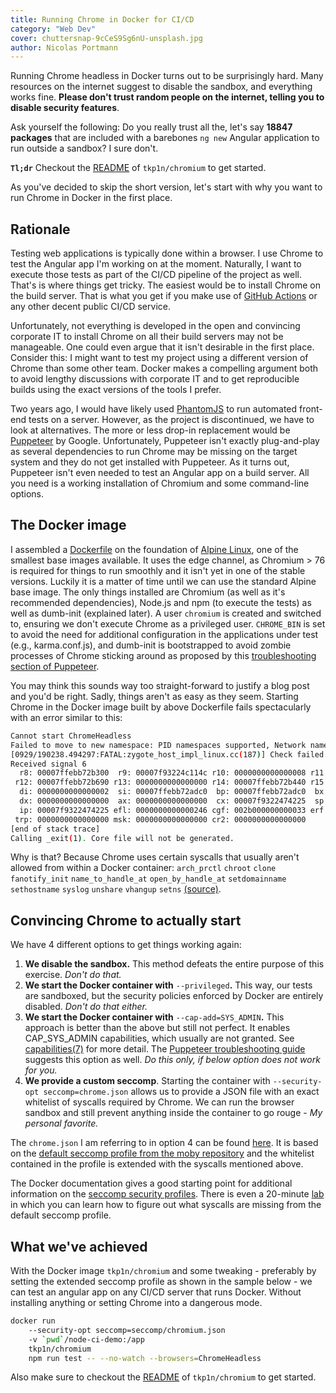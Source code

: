 ```yaml
---
title: Running Chrome in Docker for CI/CD
category: "Web Dev"
cover: chuttersnap-9cCeS9Sg6nU-unsplash.jpg
author: Nicolas Portmann
---
```


Running Chrome headless in Docker turns out to be surprisingly hard. Many resources on the internet suggest to disable the sandbox, and everything works fine. **Please don't trust random people on the internet, telling you to disable security features**.

Ask yourself the following: Do you really trust all the, let's say **18847 packages** that are included with a barebones `ng new` Angular application to run outside a sandbox? I sure don't.

**`Tl;dr`** Checkout the [README](https://github.com/tkp1n/chromium-ci/blob/master/README.md "README - chromium-ci - GitHub") of `tkp1n/chromium` to get started.

As you've decided to skip the short version, let's start with why you want to run Chrome in Docker in the first place.

## Rationale

Testing web applications is typically done within a browser. I use Chrome to test the Angular app I'm working on at the moment. Naturally, I want to execute those tests as part of the CI/CD pipeline of the project as well. That's is where things get tricky. The easiest would be to install Chrome on the build server. That is what you get if you make use of [GitHub Actions](https://github.com/features/actions "Actions - GitHub") or any other decent public CI/CD service.

Unfortunately, not everything is developed in the open and convincing corporate IT to install Chrome on all their build servers may not be manageable. One could even argue that it isn't desirable in the first place. Consider this: I might want to test my project using a different version of Chrome than some other team. Docker makes a compelling argument both to avoid lengthy discussions with corporate IT and to get reproducible builds using the exact versions of the tools I prefer.

Two years ago, I would have likely used [PhantomJS](https://phantomjs.org/ "PhantomJS.org") to run automated front-end tests on a server. However, as the project is discontinued, we have to look at alternatives. The more or less drop-in replacement would be [Puppeteer](https://github.com/GoogleChrome/puppeteer "puppeteer - GoogleChrome - GitHub") by Google. Unfortunately, Puppeteer isn't exactly plug-and-play as several dependencies to run Chrome may be missing on the target system and they do not get installed with Puppeteer. As it turns out, Puppeteer isn't even needed to test an Angular app on a build server. All you need is a working installation of Chromium and some command-line options.  

## The Docker image

I assembled a [Dockerfile](https://github.com/tkp1n/chromium-ci/blob/master/Dockerfile "Dockerfile - chromium-ci - GitHub") on the foundation of [Alpine Linux](https://www.alpinelinux.org/ "Alpine Linux"), one of the smallest base images available. It uses the edge channel, as Chromium > 76 is required for things to run smoothly and it isn't yet in one of the stable versions. Luckily it is a matter of time until we can use the standard Alpine base image. The only things installed are Chromium (as well as it's recommended dependencies), Node.js and npm (to execute the tests) as well as dumb-init (explained later). A user `chromium` is created and switched to, ensuring we don't execute Chrome as a privileged user. `CHROME_BIN` is set to avoid the need for additional configuration in the applications under test (e.g., karma.conf.js), and dumb-init is bootstrapped to avoid zombie processes of Chrome sticking around as proposed by this [troubleshooting section of Puppeteer](https://github.com/GoogleChrome/puppeteer/blob/master/docs/troubleshooting.md#tips "troubleshooting.md - puppeteer - GoogleChrome - GitHub").

You may think this sounds way too straight-forward to justify a blog post and you'd be right. Sadly, things aren't as easy as they seem. Starting Chrome in the Docker image built by above Dockerfile fails spectacularly with an error similar to this:

```bash
Cannot start ChromeHeadless
Failed to move to new namespace: PID namespaces supported, Network namespace supported, but failed: errno = Operation not permitted
[0929/190238.494297:FATAL:zygote_host_impl_linux.cc(187)] Check failed: ReceiveFixedMessage(fds[0], kZygoteBootMessage, sizeof(kZygoteBootMessage), &boot_pid).
Received signal 6
  r8: 00007ffebb72b300  r9: 00007f93224c114c r10: 0000000000000008 r11: 0000000000000246
 r12: 00007ffebb72b690 r13: 0000000000000000 r14: 00007ffebb72b440 r15: 00000000000000a0
  di: 0000000000000002  si: 00007ffebb72adc0  bp: 00007ffebb72adc0  bx: 0000000000000006
  dx: 0000000000000000  ax: 0000000000000000  cx: 00007f9322474225  sp: 00007ffebb72ada8
  ip: 00007f9322474225 efl: 0000000000000246 cgf: 002b000000000033 erf: 0000000000000000
 trp: 0000000000000000 msk: 0000000000000000 cr2: 0000000000000000
[end of stack trace]
Calling _exit(1). Core file will not be generated.
```

Why is that? Because Chrome uses certain syscalls that usually aren't allowed from within a Docker container: `arch_prctl` `chroot` `clone` `fanotify_init` `name_to_handle_at` `open_by_handle_at` `setdomainname` `sethostname` `syslog` `unshare` `vhangup` `setns` [(source)](https://github.com/docker/for-linux/issues/496#issuecomment-441149510 "Issue #496 docker - GitHub").

## Convincing Chrome to actually start

We have 4 different options to get things working again:

1. **We disable the sandbox.** This method defeats the entire purpose of this exercise. *Don't do that.*
2. **We start the Docker container with** `--privileged`**.** This way, our tests are sandboxed, but the security policies enforced by Docker are entirely disabled. *Don't do that either.*
3. **We start the Docker container with** `--cap-add=SYS_ADMIN`**.** This approach is better than the above but still not perfect. It enables CAP_SYS_ADMIN capabilities, which usually are not granted. See [capabilities(7)](http://man7.org/linux/man-pages/man7/capabilities.7.html "capabilities - man pages") for more detail. The [Puppeteer troubleshooting guide](https://github.com/GoogleChrome/puppeteer/blob/master/docs/troubleshooting.md "Troubleshooting.md - puppeteer - GoogleChrome - GitHub") suggests this option as well. *Do this only, if below option does not work for you.*
4. **We provide a custom seccomp**. Starting the container with `--security-opt seccomp=chrome.json` allows us to provide a JSON file with an exact whitelist of syscalls required by Chrome. We can run the browser sandbox and still prevent anything inside the container to go rouge - *My personal favorite.*

The `chrome.json` I am referring to in option 4 can be found [here](https://github.com/tkp1n/chromium-ci/blob/master/seccomp/chromium.json "chromium.json - chromium-ci - GitHub"). It is based on the [default seccomp profile from the moby repository](https://raw.githubusercontent.com/moby/moby/master/profiles/seccomp/default.json "default.json - moby - GitHub") and the whitelist contained in the profile is extended with the syscalls mentioned above.

The Docker documentation gives a good starting point for additional information on the [seccomp security profiles](https://docs.docker.com/engine/security/seccomp/ "seccomp - Docker.com"). There is even a 20-minute [lab](https://github.com/docker/labs/tree/master/security/seccomp "seccomp - docker - GitHub") in which you can learn how to figure out what syscalls are missing from the default seccomp profile.

## What we've achieved

With the Docker image `tkp1n/chromium` and some tweaking - preferably by setting the extended seccomp profile as shown in the sample below - we can test an angular app on any CI/CD server that runs Docker. Without installing anything or setting Chrome into a dangerous mode.

```bash
docker run
    --security-opt seccomp=seccomp/chromium.json
    -v `pwd`/node-ci-demo:/app
    tkp1n/chromium
    npm run test -- --no-watch --browsers=ChromeHeadless
```

Also make sure to checkout the [README](https://github.com/tkp1n/chromium-ci/blob/master/README.md "README.md - chromium-ci - GitHub") of `tkp1n/chromium` to get started.

